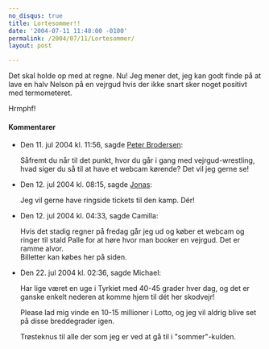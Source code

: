 ```yaml
---
no_disqus: true
title: Lortesommer!!
date: '2004-07-11 11:48:00 -0100'
permalink: /2004/07/11/Lortesommer/
layout: post

---
```

Det skal holde op med at regne. Nu! Jeg mener det, jeg kan godt finde på at lave en halv Nelson på en vejrgud hvis der ikke snart sker noget positivt med termometeret.

Hrmphf!
<div class="vintage-comments">
<h4>Kommentarer </h4>
<ul class="vintage-comments-list"><li>
<p class="comment-meta">Den <time datetime="2004-07-11T23:56:01+02:00">11. jul 2004 kl.  11:56</time>, sagde <a href="http://pe.ter.dk/">Peter Brodersen</a>:</p>
<p>Såfremt du når til det punkt, hvor du går i gang med vejrgud-wrestling, hvad siger du så til at have et webcam kørende? Det vil jeg gerne se!</p>
</li>

<li>
<p class="comment-meta">Den <time datetime="2004-07-12T08:15:48+02:00">12. jul 2004 kl.  08:15</time>, sagde <a href="http://verture.net/">Jonas</a>:</p>
<p>Jeg vil gerne have ringside tickets til den kamp. Dér!</p>
</li>

<li>
<p class="comment-meta">Den <time datetime="2004-07-12T16:33:32+02:00">12. jul 2004 kl.  04:33</time>, sagde Camilla:</p>
<p>Hvis det stadig regner på fredag går jeg ud og køber et webcam og ringer til stald Palle for at høre hvor man booker en vejrgud. Det er ramme alvor.<br />
Billetter kan købes her på siden.</p>
</li>

<li>
<p class="comment-meta">Den <time datetime="2004-07-22T02:36:27+02:00">22. jul 2004 kl.  02:36</time>, sagde Michael:</p>
<p>Har lige været en uge i Tyrkiet med 40-45 grader hver dag, og det er ganske enkelt nederen at komme hjem til dét her skodvejr!</p>
<p>Please lad mig vinde en 10-15 millioner i Lotto, og jeg vil aldrig blive set på disse breddegrader igen.</p>
<p>Trøsteknus til alle der som jeg er ved at gå til i "sommer"-kulden.</p>
</li>
</ul>
</div>
